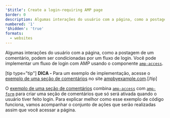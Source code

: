 ```yaml
---
'$title': Create a login-requiring AMP page
$order: 0
description: Algumas interações do usuário com a página, como a postagem de um comentário, podem ser condicionadas por um fluxo de login. Você pode implementar um fluxo de login ...
numbered: '1'
'$hidden': 'true'
formats:
  - websites
---
```


Algumas interações do usuário com a página, como a postagem de um comentário, podem ser condicionadas por um fluxo de login. Você pode implementar um fluxo de login com AMP usando o componente [`amp-access`](../../../../documentation/components/reference/amp-access.md).

[tip type="tip"] <strong>DICA - </strong>Para um exemplo de implementação, acesse o [exemplo de uma seção de comentários](../../../../documentation/examples/documentation/Comment_Section.html) no site [ampbyexample.com](../../../../documentation/examples/index.html).[/tip]

O [exemplo de uma seção de comentários](../../../../documentation/examples/documentation/Comment_Section.html) combina [`amp-access`](../../../../documentation/components/reference/amp-access.md) com [`amp-form`](../../../../documentation/components/reference/amp-form.md) para criar uma seção de comentários que só será ativada quando o usuário tiver feito login. Para explicar melhor como esse exemplo de código funciona, vamos acompanhar o conjunto de ações que serão realizadas assim que você acessar a página.
